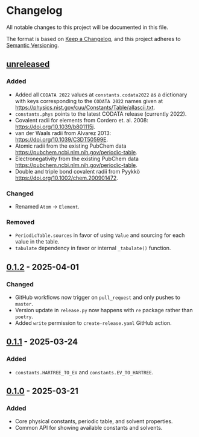 # Changelog

All notable changes to this project will be documented in this file.

The format is based on [Keep a Changelog](https://keepachangelog.com/en/1.0.0/), and this project adheres to [Semantic Versioning](https://semver.org/spec/v2.0.0.html).

## [unreleased]

### Added

- Added all `CODATA 2022` values at `constants.codata2022` as a dictionary with keys corresponding to the `CODATA 2022` names given at https://physics.nist.gov/cuu/Constants/Table/allascii.txt.
- `constants.phys` points to the latest CODATA release (currently 2022).
- Covalent radii for elements from Cordero et. al. 2008: <https://doi.org/10.1039/b801115j>.
- van der Waals radii from Alvarez 2013: <https://doi.org/10.1039/C3DT50599E>.
- Atomic radii from the existing PubChem data <https://pubchem.ncbi.nlm.nih.gov/periodic-table>.
- Electronegativity from the existing PubChem data <https://pubchem.ncbi.nlm.nih.gov/periodic-table>.
- Double and triple bond covalent radii from Pyykkö <https://doi.org/10.1002/chem.200901472>.

### Changed

- Renamed `Atom` -> `Element`.

### Removed

- `PeriodicTable.sources` in favor of using `Value` and sourcing for each value in the table.
- `tabulate` dependency in favor or internal `_tabulate()` function.

## [0.1.2] - 2025-04-01

### Changed

- GitHub workflows now trigger on `pull_request` and only pushes to `master`.
- Version update in `release.py` now happens with `re` package rather than `poetry`.
- Added `write` permission to `create-release.yaml` GitHub action.

## [0.1.1] - 2025-03-24

### Added

- `constants.HARTREE_TO_EV` and `constants.EV_TO_HARTREE`.

## [0.1.0] - 2025-03-21

### Added

- Core physical constants, periodic table, and solvent properties.
- Common API for showing available constants and solvents.

[unreleased]: https://github.com/coltonbh/qcconst/compare/0.1.2...HEAD
[0.1.2]: https://github.com/coltonbh/qcconst/releases/tag/0.1.2
[0.1.1]: https://github.com/coltonbh/qcconst/releases/tag/0.1.1
[0.1.0]: https://github.com/coltonbh/qcconst/releases/tag/0.1.0
